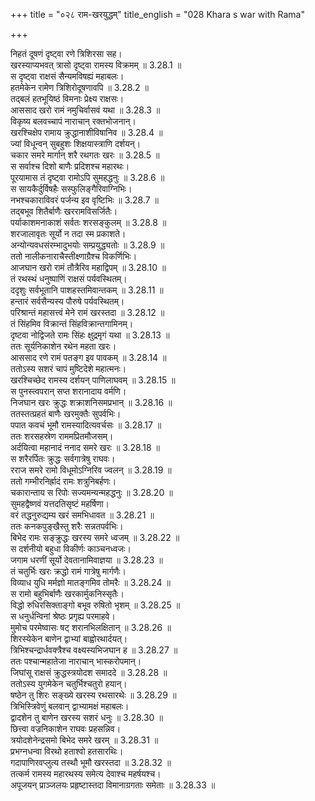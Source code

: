 +++
title = "०२८ राम-खरयुद्धम्"
title_english = "028 Khara s war with Rama"

+++

निहतं दूषणं दृष्ट्वा रणे त्रिशिरसा सह।  
खरस्याप्यभवत् त्रासो दृष्ट्वा रामस्य विक्रमम् ॥ 3.28.1 ॥   
स दृष्ट्वा राक्षसं सैन्यमविषह्यं महाबलः।  
हतमेकेन रामेण त्रिशिरोदूषणावपि ॥ 3.28.2 ॥   
तद्बलं हतभूयिष्ठं विमनाः प्रेक्ष्य राक्षसः।  
आससाद खरो रामं नमुचिर्वासवं यथा ॥ 3.28.3 ॥   
विकृष्य बलवच्चापं नाराचान् रक्तभोजनान्।  
खरश्चिक्षेप रामाय क्रुद्धानाशीविषानिव ॥ 3.28.4 ॥   
ज्यां विधून्वन् सुबहुशः शिक्षयास्त्राणि दर्शयन्।  
चकार समरे मार्गान् शरै रथगतः खरः ॥ 3.28.5 ॥   
स सर्वाश्च दिशो बाणैः प्रदिशश्च महारथः।  
पूरयामास तं दृष्ट्वा रामोऽपि सुमहद्धनुः ॥ 3.28.6 ॥   
स सायकैर्दुर्विषहैः सस्फुलिङ्गैरिवाग्निभिः।  
नभश्चकाराविवरं पर्जन्य इव वृष्टिभिः ॥ 3.28.7 ॥   
तद्बभूव शितैर्बाणैः खररामविसर्जितैः।  
पर्याकाशमनाकाशं सर्वतः शरसङ्कुलम् ॥ 3.28.8 ॥   
शरजालावृतः सूर्यो न तदा स्म प्रकाशते।  
अन्योन्यवधसंरम्भादुभयोः सम्प्रयुद्ध्यतोः ॥ 3.28.9 ॥   
ततो नालीकनाराचैस्तीक्ष्णाग्रैश्च विकर्णिभिः।  
आजघान खरो रामं तौत्रैरिव महाद्विपम् ॥ 3.28.10 ॥   
तं रथस्थं धनुष्पाणिं राक्षसं पर्यवस्थितम्।  
ददृशुः सर्वभूतानि पाशहस्तमिवान्तकम् ॥ 3.28.11 ॥   
हन्तारं सर्वसैन्यस्य पौरुषे पर्यवस्थितम्।  
परिश्रान्तं महासत्त्वं मेने रामं खरस्तदा ॥ 3.28.12 ॥   
तं सिंहमिव विक्रान्तं सिंहविक्रान्तगामिनम्।  
दृष्टवा नोद्विजते रामः सिंहः क्षुद्रमृगं यथा ॥ 3.28.13 ॥   
ततः सूर्यनिकाशेन रथेन महता खरः।  
आससाद रणे रामं पतङ्ग इव पावकम् ॥ 3.28.14 ॥   
ततोऽस्य सशरं चापं मुष्टिदेशे महात्मनः।  
खरश्चिच्छेद रामस्य दर्शयन् पाणिलाघवम् ॥ 3.28.15 ॥   
स पुनस्त्वपरान् सप्त शरानादाय वर्मणि।  
निजघान खरः क्रुद्धः शक्राशनिसमप्रभान् ॥ 3.28.16 ॥   
ततस्तत्प्रहतं बाणैः खरमुक्तैः सुपर्वभिः।  
पपात कवचं भूमौ रामस्यादित्यवर्चसः ॥ 3.28.17 ॥   
ततः शरसहस्रेण राममप्रितमौजसम्।  
अर्दयित्वा महानादं ननाद समरे खरः ॥ 3.28.18 ॥   
स शरैरर्पितः क्रुद्धः सर्वगात्रेषु राघवः।  
रराज समरे रामो विधूमोऽग्निरिव ज्वलन् ॥ 3.28.19 ॥   
ततो गम्भीरनिर्ह्रादं रामः शत्रुनिबर्हणः।  
चकारान्ताय स रिपोः सज्यमन्यन्महद्धनुः ॥ 3.28.20 ॥   
सुमहद्वैष्णवं यत्तदतिसृष्टं महर्षिणा।  
वरं तद्धनुरुद्यम्य खरं समभिधावत ॥ 3.28.21 ॥   
ततः कनकपुङ्खैस्तु शरैः सन्नतपर्वभिः।  
बिभेद रामः सङ्क्रुद्धः खरस्य समरे ध्वजम् ॥ 3.28.22 ॥   
स दर्शनीयो बहुधा विकीर्णः काञ्चनध्वजः।  
जगाम धरणीं सूर्यो देवतानामिवाज्ञया ॥ 3.28.23 ॥   
तं चतुर्भिः खरः क्रद्धो रामं गात्रेषु मार्गणैः।  
विव्याध युधि मर्मज्ञो मातङ्गमिव तोमरैः ॥ 3.28.24 ॥   
स रामो बहुभिर्बाणैः खरकार्मुकनिस्सृतैः।  
विद्धो रुधिरसिक्ताङ्गो बभूव रुषितो भृशम् ॥ 3.28.25 ॥   
स धनुर्धन्विनां श्रेष्ठः प्रगृह्य परमाहवे।  
मुमोच परमेष्वासः षट् शरानभिलक्षितान् ॥ 3.28.26 ॥   
शिरस्येकेन बाणेन द्वाभ्यां बाह्वोरथार्दयत्।  
त्रिभिश्चन्द्रार्धवक्त्रैश्च वक्ष्यस्यभिजघान ह ॥ 3.28.27 ॥   
ततः पश्चान्महातेजा नाराचान् भास्करोपमान्।  
जिघांसू राक्षसं क्रुद्धस्त्रयोदश समाददे ॥ 3.28.28 ॥   
ततोऽस्य युगमेकेन चतुर्भिश्चतुरो हयान्।  
षष्ठेन तु शिरः सङ्ख्ये खरस्य रथसारथेः ॥ 3.28.29 ॥   
त्रिभिस्त्रिवेणुं बलवान् द्वाभ्यामक्षं महाबलः।  
द्वादशेन तु बाणेन खरस्य सशरं धनुः ॥ 3.28.30 ॥   
छित्त्वा वज्रनिकाशेन राघवः प्रहसन्निव।  
त्रयोदशेनेन्द्रसमो बिभेद समरे खरम् ॥ 3.28.31 ॥   
प्रभग्नधन्वा विरथो हताश्वो हतसारथिः।  
गदापाणिरवप्लुत्य तस्थौ भूमौ खरस्तदा ॥ 3.28.32 ॥   
तत्कर्म रामस्य महारथस्य समेत्य देवाश्च महर्षयश्च।  
अपूजयन् प्राञ्जलयः प्रहृष्टास्तदा विमानाग्रगताः समेताः ॥ 3.28.33 ॥   

